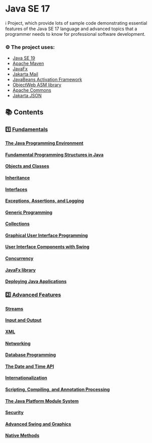 # Java SE 17

ℹ️ Project, which provide lots of sample code demonstrating essential features of the Java SE 17 language and advanced
topics that a programmer needs to know for professional software development.

### ⚙️ The project uses:

- [Java SE 19](https://www.oracle.com/java/technologies/downloads/archive/)
- [Apache Maven](https://maven.apache.org/)
- [JavaFx](https://openjfx.io/)
- [Jakarta Mail](https://jakarta.ee/specifications/mail/2.0/jakarta-mail-spec-2.0.html)
- [JavaBeans Activation Framework](https://www.oracle.com/java/technologies/javase/jaf.html)
- [ObjectWeb ASM library](https://asm.ow2.io/)
- [Apache Commons](https://commons.apache.org/)
- [Jakarta JSON](https://jakarta.ee/specifications/jsonp/2.0/)

## 📚 Contents

### [1️⃣ Fundamentals]()

#### [The Java Programming Environment](https://github.com/DimaZeland/Java-Software-Engineer/tree/master/01-Java-Syntax/03-Java-17/102environment)

#### [Fundamental Programming Structures in Java](https://github.com/DimaZeland/Java-Software-Engineer/tree/master/01-Java-Syntax/03-Java-17/103structures)

#### [Objects and Classes](https://github.com/DimaZeland/Java-Software-Engineer/tree/master/01-Java-Syntax/03-Java-17/104classes)

#### [Inheritance](https://github.com/DimaZeland/Java-Software-Engineer/tree/master/01-Java-Syntax/03-Java-17/105inheritance)

#### [Interfaces](https://github.com/DimaZeland/Java-Software-Engineer/tree/master/01-Java-Syntax/03-Java-17/106interfaces)

#### [Exceptions, Assertions, and Logging](https://github.com/DimaZeland/Java-Software-Engineer/tree/master/01-Java-Syntax/03-Java-17/107exceptions)

#### [Generic Programming](https://github.com/DimaZeland/Java-Software-Engineer/tree/master/01-Java-Syntax/03-Java-17/108generics)

#### [Collections](https://github.com/DimaZeland/Java-Software-Engineer/tree/master/01-Java-Syntax/03-Java-17/109collections)

#### [Graphical User Interface Programming](https://github.com/DimaZeland/Java-Software-Engineer/tree/master/01-Java-Syntax/03-Java-17/110gui)

#### [User Interface Components with Swing](https://github.com/DimaZeland/Java-Software-Engineer/tree/master/01-Java-Syntax/03-Java-17/111swing)

#### [Concurrency](https://github.com/DimaZeland/Java-Software-Engineer/tree/master/01-Java-Syntax/03-Java-17/112concurency)

#### [JavaFx library](https://github.com/DimaZeland/Java-Software-Engineer/tree/master/01-Java-Syntax/03-Java-17/113javafx)

#### [Deploying Java Applications](https://github.com/DimaZeland/Java-Software-Engineer/tree/master/01-Java-Syntax/03-Java-17/114deploying)

### [2️⃣ Advanced Features]()

#### [Streams](https://github.com/DimaZeland/Java-Software-Engineer/tree/master/01-Java-Syntax/03-Java-17/201streams)

#### [Input and Output](https://github.com/DimaZeland/Java-Software-Engineer/tree/master/01-Java-Syntax/03-Java-17/202inoutput)

#### [XML](https://github.com/DimaZeland/Java-Software-Engineer/tree/master/01-Java-Syntax/03-Java-17/203xml)

#### [Networking](https://github.com/DimaZeland/Java-Software-Engineer/tree/master/01-Java-Syntax/03-Java-17/204networking)

#### [Database Programming](https://github.com/DimaZeland/Java-Software-Engineer/tree/master/01-Java-Syntax/03-Java-17/205database)

#### [The Date and Time API](https://github.com/DimaZeland/Java-Software-Engineer/tree/master/01-Java-Syntax/03-Java-17/206datetimeapi)

#### [Internationalization](https://github.com/DimaZeland/Java-Software-Engineer/tree/master/01-Java-Syntax/03-Java-17/207i18n)

#### [Scripting, Compiling, and Annotation Processing](https://github.com/DimaZeland/Java-Software-Engineer/tree/master/01-Java-Syntax/03-Java-17/208compiling)

#### [The Java Platform Module System](https://github.com/DimaZeland/Java-Software-Engineer/tree/master/01-Java-Syntax/03-Java-17/209modules)

#### [Security](https://github.com/DimaZeland/Java-Software-Engineer/tree/master/01-Java-Syntax/03-Java-17/210security)

#### [Advanced Swing and Graphics](https://github.com/DimaZeland/Java-Software-Engineer/tree/master/01-Java-Syntax/03-Java-17/211graphicsswing)

#### [Native Methods](https://github.com/DimaZeland/Java-Software-Engineer/tree/master/01-Java-Syntax/03-Java-17/212native)